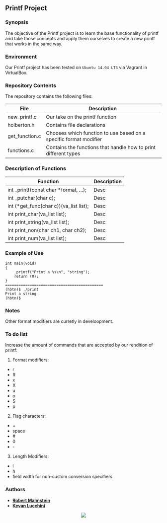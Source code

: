 ## Printf Project
### Synopsis
The objective of the Printf project is to learn the base functionality of printf and take those concepts and apply them ourselves to create a new printf that works in the same way.

### Environment
Our Printf project has been tested on `Ubuntu 14.04 LTS` via Vagrant in VirtualBox.

### Repository Contents
The repository contains the following files:

|   **File**    |   **Description**   |
| ------------- | ------------------- |
| new\_printf.c | Our take on the printf function |
| holberton.h   | Contains file declarations |
| get\_function.c | Chooses which function to use based on a specific format modifier |
| functions.c  | Contains the functions that handle how to print different types |

### Description of Functions

|  **Function** | **Description** |
| ------------- | --------------- |
| int \_printf(const char \*format, ...); | Desc |
| int \_putchar(char c); | Desc |
| int (\*get\_func(char c))(va\_list list); | Desc |
| int print\_char(va\_list list); | Desc |
| int print\_string(va\_list list); | Desc |
| int print\_non(char ch1, char ch2); | Desc |
| int print\_num(va\_list list); | Desc |

### Example of Use
```
int main(void)
{
	_printf("Print a %s\n", "string");
	return (0);
}
============================================
(hbtn)$ ./print
Print a string
(hbtn)$
```

### Notes
Other format modifiers are curretly in develoopment.

### To do list
Increase the amount of commands that are accepted by our rendition of printf:
1. Format modifiers:
* r
* R
* x
* X
* u
* o
* S
* p
2. Flag characters:
* \+
* space
* \#
* 0
* \-
3. Length Modifiers:
* l
* h
* field width for non-custom conversion specifiers

### Authors

* [**Robert Malmstein**](https://github.com/RoMalms10)
* [**Kevan Lucchini**](https://github.com/kevanlucc)

<p align="center">
	<img src="https://intranet.hbtn.io/assets/holberton-logo-simplified-d4e8a1e8bf5ad93c8c3ce32895b4b53749b477b7ba7342d7f064e6883bcd3be2.png">
</p>

